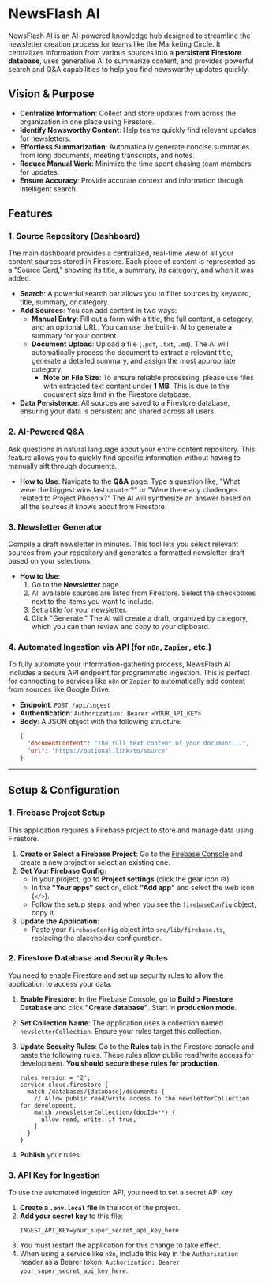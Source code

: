 
# NewsFlash AI

NewsFlash AI is an AI-powered knowledge hub designed to streamline the newsletter creation process for teams like the Marketing Circle. It centralizes information from various sources into a **persistent Firestore database**, uses generative AI to summarize content, and provides powerful search and Q&A capabilities to help you find newsworthy updates quickly.

## Vision & Purpose

- **Centralize Information**: Collect and store updates from across the organization in one place using Firestore.
- **Identify Newsworthy Content**: Help teams quickly find relevant updates for newsletters.
- **Effortless Summarization**: Automatically generate concise summaries from long documents, meeting transcripts, and notes.
- **Reduce Manual Work**: Minimize the time spent chasing team members for updates.
- **Ensure Accuracy**: Provide accurate context and information through intelligent search.

## Features

### 1. Source Repository (Dashboard)

The main dashboard provides a centralized, real-time view of all your content sources stored in Firestore. Each piece of content is represented as a "Source Card," showing its title, a summary, its category, and when it was added.

- **Search**: A powerful search bar allows you to filter sources by keyword, title, summary, or category.
- **Add Sources**: You can add content in two ways:
  - **Manual Entry**: Fill out a form with a title, the full content, a category, and an optional URL. You can use the built-in AI to generate a summary for your content.
  - **Document Upload**: Upload a file (`.pdf`, `.txt`, `.md`). The AI will automatically process the document to extract a relevant title, generate a detailed summary, and assign the most appropriate category.
    - **Note on File Size**: To ensure reliable processing, please use files with extracted text content under **1 MB**. This is due to the document size limit in the Firestore database.
- **Data Persistence**: All sources are saved to a Firestore database, ensuring your data is persistent and shared across all users.

### 2. AI-Powered Q&A

Ask questions in natural language about your entire content repository. This feature allows you to quickly find specific information without having to manually sift through documents.

- **How to Use**: Navigate to the **Q&A** page. Type a question like, "What were the biggest wins last quarter?" or "Were there any challenges related to Project Phoenix?" The AI will synthesize an answer based on all the sources it knows about from Firestore.

### 3. Newsletter Generator

Compile a draft newsletter in minutes. This tool lets you select relevant sources from your repository and generates a formatted newsletter draft based on your selections.

- **How to Use**:
  1. Go to the **Newsletter** page.
  2. All available sources are listed from Firestore. Select the checkboxes next to the items you want to include.
  3. Set a title for your newsletter.
  4. Click "Generate." The AI will create a draft, organized by category, which you can then review and copy to your clipboard.

### 4. Automated Ingestion via API (for `n8n`, `Zapier`, etc.)

To fully automate your information-gathering process, NewsFlash AI includes a secure API endpoint for programmatic ingestion. This is perfect for connecting to services like `n8n` or `Zapier` to automatically add content from sources like Google Drive.

- **Endpoint**: `POST /api/ingest`
- **Authentication**: `Authorization: Bearer <YOUR_API_KEY>`
- **Body**: A JSON object with the following structure:
  ```json
  {
    "documentContent": "The full text content of your document...",
    "url": "https://optional.link/to/source"
  }
  ```

---

## Setup & Configuration

### 1. Firebase Project Setup

This application requires a Firebase project to store and manage data using Firestore.

1.  **Create or Select a Firebase Project**: Go to the [Firebase Console](https://console.firebase.google.com/) and create a new project or select an existing one.
2.  **Get Your Firebase Config**:
    *   In your project, go to **Project settings** (click the gear icon ⚙️).
    *   In the **"Your apps"** section, click **"Add app"** and select the web icon (`</>`).
    *   Follow the setup steps, and when you see the `firebaseConfig` object, copy it.
3.  **Update the Application**:
    *   Paste your `firebaseConfig` object into `src/lib/firebase.ts`, replacing the placeholder configuration.

### 2. Firestore Database and Security Rules

You need to enable Firestore and set up security rules to allow the application to access your data.

1.  **Enable Firestore**: In the Firebase Console, go to **Build > Firestore Database** and click **"Create database"**. Start in **production mode**.
2.  **Set Collection Name**: The application uses a collection named `newsletterCollection`. Ensure your rules target this collection.
3.  **Update Security Rules**: Go to the **Rules** tab in the Firestore console and paste the following rules. These rules allow public read/write access for development. **You should secure these rules for production.**

    ```
    rules_version = '2';
    service cloud.firestore {
      match /databases/{database}/documents {
        // Allow public read/write access to the newsletterCollection for development.
        match /newsletterCollection/{docId=**} {
          allow read, write: if true;
        }
      }
    }
    ```
4.  **Publish** your rules.

### 3. API Key for Ingestion

To use the automated ingestion API, you need to set a secret API key.

1.  **Create a `.env.local` file** in the root of the project.
2.  **Add your secret key** to this file:
    ```
    INGEST_API_KEY=your_super_secret_api_key_here
    ```
3.  You must restart the application for this change to take effect.
4.  When using a service like `n8n`, include this key in the `Authorization` header as a Bearer token: `Authorization: Bearer your_super_secret_api_key_here`.
